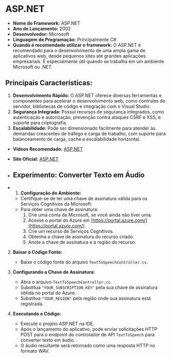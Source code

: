 # ASP.NET

- **Nome do Framework:** ASP.NET
- **Ano de Lançamento:** 2002
- **Desenvolvedor:** Microsoft
- **Linguagem de Programação:** Principalmente C#
- **Quando é recomendado utilizar o framework:** O ASP.NET é recomendado para o desenvolvimento de uma ampla gama de aplicativos web, desde pequenos sites até grandes aplicações empresariais. É especialmente útil quando se trabalha em um ambiente Microsoft ou .NET.

## Principais Características:
1. **Desenvolvimento Rápido:** O ASP.NET oferece diversas ferramentas e componentes para acelerar o desenvolvimento web, como controles de servidor, bibliotecas de código e integração com o Visual Studio.
2. **Segurança Integrada:** Possui recursos de segurança integrados, como autenticação e autorização, prevenção contra ataques CSRF e XSS, e suporte para criptografia.
3. **Escalabilidade:** Pode ser dimensionado facilmente para atender às demandas crescentes de tráfego e carga de trabalho, com suporte para balanceamento de carga, cache e escalabilidade horizontal.

- **Vídeos Recomendado:** [ASP.NET](https://www.youtube.com/watch?v=J_YTQEmMaGU&list=PLHlHvK2lnJncl6eGo9Qt66qIumaq6oP58&pp=iAQB)
- **Site Oficial:** [ASP.NET](https://dotnet.microsoft.com/apps/aspnet)


- ## Experimento: Converter Texto em Áudio

- 1. **Configuração do Ambiente:**
   - Certifique-se de ter uma chave de assinatura válida para os Serviços Cognitivos da Microsoft.
   - Para obter uma chave de assinatura:
     1. Crie uma conta da Microsoft, se você ainda não tiver uma.
     2. Acesse o portal do Azure em [https://portal.azure.com/](https://portal.azure.com/).
     3. Crie um recurso de Serviços Cognitivos.
     4. Obtenha a chave de assinatura do recurso criado.
     5. Anote a chave de assinatura e a região do recurso.

2. **Baixar o Código Fonte:**
   - Baixe o código fonte do arquivo `TextToSpeechController.cs`.

3. **Configurando a Chave de Assinatura:**
   - Abra o arquivo `TextToSpeechController.cs`.
   - Substitua `"YOUR_SUBSCRIPTION_KEY"` pela sua chave de assinatura obtida no portal do Azure.
   - Substitua `"YOUR_REGION"` pela região onde sua assinatura está registrada.

4. **Executando o Código:**
   - Execute o projeto ASP.NET na IDE.
   - Após o lançamento do aplicativo, pode enviar solicitações HTTP POST para o endpoint do controlador de API `TextToSpeech` para converter texto em áudio.
   - O áudio resultante será retornado como uma resposta HTTP no formato WAV.
